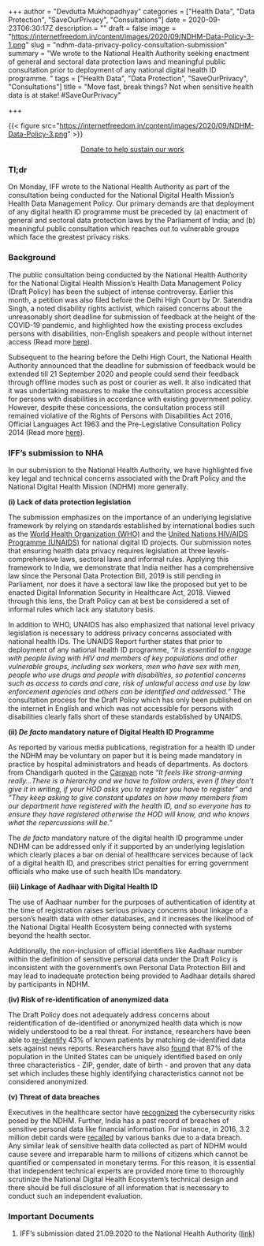 +++
author = "Devdutta Mukhopadhyay"
categories = ["Health Data", "Data Protection", "SaveOurPrivacy", "Consultations"]
date = 2020-09-23T06:30:17Z
description = ""
draft = false
image = "https://internetfreedom.in/content/images/2020/09/NDHM-Data-Policy-3-1.png"
slug = "ndhm-data-privacy-policy-consultation-submission"
summary = "We wrote to the National Health Authority seeking enactment of general and sectoral data protection laws and meaningful public consultation prior to deployment of any national digital health ID programme. "
tags = ["Health Data", "Data Protection", "SaveOurPrivacy", "Consultations"]
title = "Move fast, break things? Not when sensitive health data is at stake! #SaveOurPrivacy"

+++


{{< figure src="https://internetfreedom.in/content/images/2020/09/NDHM-Data-Policy-3.png" >}}

<div style="text-align:center;">
    <a href="https://internetfreedom.in/donate/" class="button">Donate to help sustain our work</a>
</div>

### Tl;dr

On Monday, IFF wrote to the National Health Authority as part of the consultation being conducted for the National Digital Health Mission’s Health Data Management Policy. Our primary demands are that deployment of any digital health ID programme must be preceded by (a) enactment of general and sectoral data protection laws by the Parliament of India; and (b) meaningful public consultation which reaches out to vulnerable groups which face the greatest privacy risks.

### Background

The public consultation being conducted by the National Health Authority for the National Digital Health Mission’s Health Data Management Policy (Draft Policy) has been the subject of intense controversy. Earlier this month, a petition was also filed before the Delhi High Court by Dr. Satendra Singh, a noted disability rights activist, which raised concerns about the unreasonably short deadline for submission of feedback at the height of the COVID-19 pandemic, and highlighted how the existing process excludes persons with disabilities, non-English speakers and people without internet access (Read more [here](https://internetfreedom.in/ndhm-data-policy-delhi-hc/)).

Subsequent to the hearing before the Delhi High Court, the National Health Authority announced that the deadline for submission of feedback would be extended till 21 September 2020 and people could send their feedback through offline modes such as post or courier as well. It also indicated that it was undertaking measures to make the consultation process accessible for persons with disabilities in accordance with existing government policy. However, despite these concessions, the consultation process still remained violative of the Rights of Persons with Disabilities Act 2016, Official Languages Act 1963 and the Pre-Legislative Consultation Policy 2014 (Read more [here](https://internetfreedom.in/ndhm-data-policy-representation/)).

### IFF’s submission to NHA

In our submission to the National Health Authority, we have highlighted five key legal and technical concerns associated with the Draft Policy and the National Digital Health Mission (NDHM) more generally.

**(i) Lack of data protection legislation**

The submission emphasizes on the importance of an underlying legislative framework by relying on standards established by international bodies such as the [World Health Organization (WHO)](https://www.who.int/goe/publications/legal_framework_web.pdf) and the [United Nations HIV/AIDS Programme (UNAIDS)](https://www.unaids.org/sites/default/files/media_asset/JC2640_nationalhealthidentifiers_en.pdf) for national digital ID projects. Our submission notes that ensuring health data privacy requires legislation at three levels- comprehensive laws, sectoral laws and informal rules. Applying this framework to India, we demonstrate that India neither has a comprehensive law since the Personal Data Protection Bill, 2019 is still pending in Parliament, nor does it have a sectoral law like the proposed but yet to be enacted Digital Information Security in Healthcare Act, 2018. Viewed through this lens, the Draft Policy can at best be considered a set of informal rules which lack any statutory basis.

In addition to WHO, UNAIDS has also emphasized that national level privacy legislation is necessary to address privacy concerns associated with national health IDs. The UNAIDS Report further states that prior to deployment of any national health ID programme, _“it is essential to engage with people living with HIV and members of key populations and other vulnerable groups, including sex workers, men who have sex with men, people who use drugs and people with disabilities, so potential concerns such as access to cards and care, risk of unlawful access and use by law enforcement agencies and others can be identified and addressed.”_ The consultation process for the Draft Policy which has only been published on the internet in English and which was not accessible for persons with disabilities clearly falls short of these standards established by UNAIDS.

**(ii) _De facto_ mandatory nature of Digital Health ID Programme**

As reported by various media publications, registration for a health ID under the NDHM may be voluntary on paper but it is being made mandatory in practice by hospital administrators and heads of departments. As doctors from Chandigarh quoted in the [Caravan](https://caravanmagazine.in/health/doctors-in-chandigarh-compelled-to-register-for-the-voluntary-national-health-id) note _“It feels like strong-arming really...There is a hierarchy and we have to follow orders, even if they don’t give it in writing, if your HOD asks you to register you have to register”_ and _“They keep asking to give constant updates on how many members from our department have registered with the health ID, and so everyone has to ensure they have registered otherwise the HOD will know, and who knows what the repercussions will be.”_

The _de facto_ mandatory nature of the digital health ID programme under NDHM can be addressed only if it supported by an underlying legislation which clearly places a bar on denial of healthcare services because of lack of a digital health ID, and prescribes strict penalties for erring government officials who make use of such health IDs mandatory.

**(iii) Linkage of Aadhaar with Digital Health ID**

The use of Aadhaar number for the purposes of authentication of identity at the time of registration raises serious privacy concerns about linkage of a person’s health data with other databases, and it increases the likelihood of the National Digital Health Ecosystem being connected with systems beyond the health sector.

Additionally, the non-inclusion of official identifiers like Aadhaar number within the definition of sensitive personal data under the Draft Policy is inconsistent with the government’s own Personal Data Protection Bill and may lead to inadequate protection being provided to Aadhaar details shared by participants in NDHM.

**(iv) Risk of re-identification of anonymized data**

The Draft Policy does not adequately address concerns about reidentification of de-identified or anonymized health data which is now widely understood to be a real threat. For instance, researchers have been able to [re-identify](https://papers.ssrn.com/sol3/papers.cfm?abstract_id=2289850) 43% of known patients by matching de-identified data sets against news reports. Researchers have also [found](https://dataprivacylab.org/projects/identifiability/paper1.pdf) that 87% of the population in the United States can be uniquely identified based on only three characteristics - ZIP, gender, date of birth - and proven that any data set which includes these highly identifying characteristics cannot not be considered anonymized.

**(v) Threat of data breaches**

Executives in the healthcare sector have [recognized](https://health.economictimes.indiatimes.com/news/policy/why-data-protection-is-crucial-for-successful-implementation-of-national-digital-health-mission/77834185) the cybersecurity risks posed by the NDHM. Further, India has a past record of breaches of sensitive personal data like financial information. For instance, in 2016, 3.2 million debit cards were [recalled](https://www.business-standard.com/article/pti-stories/banks-recall-3-2-mn-debit-cards-as-data-security-compromised-116102001226_1.html) by various banks due to a data breach. Any similar leak of sensitive health data collected as part of NDHM would cause severe and irreparable harm to millions of citizens which cannot be quantified or compensated in monetary terms. For this reason, it is essential that independent technical experts are provided more time to thoroughly scrutinize the National Digital Health Ecosystem’s technical design and there should be full disclosure of all information that is necessary to conduct such an independent evaluation.

### Important Documents

1. IFF’s submission dated 21.09.2020 to the National Health Authority ([link](https://drive.google.com/file/d/1H5zWsIPj92Vp_gxloBcBzjTwOFif47xY/view?usp=sharing))

